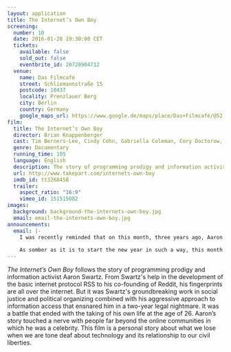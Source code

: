 ```yaml
---
layout: application
title: The Internet’s Own Boy
screening:
  number: 10
  date: 2016-01-28 19:30:00 CET
  tickets:
    available: false
    sold_out: false
    eventbrite_id: 20728904712
  venue:
    name: Das Filmcafé
    street: Schliemannstraße 15
    postcode: 10437
    locality: Prenzlauer Berg
    city: Berlin
    country: Germany
    google_maps_url: https://www.google.de/maps/place/Das+Filmcafé/@52.543592,13.41985,17z/data=!4m6!1m3!3m2!1s0x47a84dff985f5863:0x6730066f8aa942d6!2sDas+Filmcafé!3m1!1s0x47a84dff985f5863:0x6730066f8aa942d6
film:
  title: The Internet’s Own Boy
  director: Brian Knappenberger
  cast: Tim Berners-Lee, Cindy Cohn, Gabriella Coleman, Cory Doctorow, Peter Eckersley, Brewster Kahle, Lawrence Lessig, Carl Malamud, Quinn Norton, Tim O'Reilly
  genre: Documentary
  running_time: 105
  language: English
  description: The story of programming prodigy and information activist Aaron Swartz, who took his own life at the age of 26.
  url: http://www.takepart.com/internets-own-boy
  imdb_id: tt3268458
  trailer:
    aspect_ratio: "16:9"
    vimeo_id: 151515082
images:
  background: background-the-internets-own-boy.jpg
  email: email-the-internets-own-boy.jpg
announcements:
  email: |-
    I was recently reminded that on this month, three years ago, Aaron Swartz hung himself in his Brooklyn apartment.
    
    As somber as it is to start the new year in such a way, this month’s screening is not only a tribute to an extraordinary man, but a celebration of his profound commitment to changing the world.
---
```

*The Internet’s Own Boy* follows the story of programming prodigy and information activist Aaron Swartz.  From Swartz's help in the development of the basic internet protocol RSS to his co-founding of Reddit, his fingerprints are all over the internet.  But it was Swartz's groundbreaking work in social justice and political organizing combined with his aggressive approach to information access that ensnared him in a two-year legal nightmare.  It was a battle that ended with the taking of his own life at the age of 26.  Aaron’s story touched a nerve with people far beyond the online communities in which he was a celebrity.  This film is a personal story about what we lose when we are tone deaf about technology and its relationship to our civil liberties.
